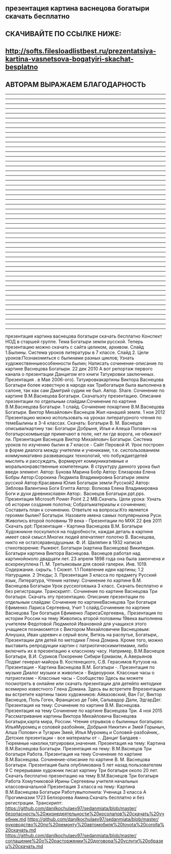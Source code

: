 презентация картина васнецова богатыри скачать бесплатно
--------------------------------------------------
СКАЧИВАЙТЕ ПО ССЫЛКЕ НИЖЕ:
--------------------------------------------------
http://softs.filesloadlistbest.ru/prezentatsiya-kartina-vasnetsova-bogatyiri-skachat-besplatno
--------------------------------------------------
АВТОРАМ ВЫРАЖАЕМ БЛАГОДАРНОСТЬ
--------------------------------------------------
--------------------------------------------------
--------------------------------------------------
--------------------------------------------------
--------------------------------------------------
--------------------------------------------------
--------------------------------------------------
--------------------------------------------------
--------------------------------------------------
--------------------------------------------------
--------------------------------------------------
--------------------------------------------------
--------------------------------------------------
--------------------------------------------------
--------------------------------------------------
--------------------------------------------------
--------------------------------------------------
--------------------------------------------------
--------------------------------------------------
--------------------------------------------------
--------------------------------------------------
--------------------------------------------------
--------------------------------------------------
--------------------------------------------------
--------------------------------------------------
--------------------------------------------------
--------------------------------------------------
--------------------------------------------------
--------------------------------------------------
--------------------------------------------------
--------------------------------------------------
--------------------------------------------------
--------------------------------------------------
--------------------------------------------------
--------------------------------------------------
--------------------------------------------------
--------------------------------------------------
--------------------------------------------------
--------------------------------------------------
--------------------------------------------------
--------------------------------------------------
--------------------------------------------------
--------------------------------------------------
--------------------------------------------------
--------------------------------------------------
--------------------------------------------------
--------------------------------------------------
--------------------------------------------------
--------------------------------------------------
--------------------------------------------------
--------------------------------------------------
презентация картина васнецова богатыри скачать бесплатно Конспект НОД в старшей группе. Тема Богатыри земли русской. Теперь презентацию можно скачать с сайта целиком, архивом. Слайд 1.Былины. Система уроков литературы в 7 классе. Слайд 2. Цели уроков:Познакомиться с былинами разных циклов; Узнать художественныеособенности былин; Написать сочинение-описание по картине Васнецова Богатыри. 22 дек 2010  А вот репортаж первого канала о презентации Данцигом его книги Татуировки заключнных. Презентация . в Мае 2006-ого). Татуировкакартины Виктора Васнецова Богатыри более известную в народе как Трибогатыря была выполнена в салоне, так как сам Дмитрий судим не был. Автор. Share. Сочинение по картине В.М.Васнецова Богатыри. Скачатьэту презентацию. Описание презентации по отдельным слайдам:Сочинение по картине В.М.Васнецова Богатыри. 1 слайд. Сочинение покартине В.М.Васнецова Богатыри. Виктор Михайлович Васнецов Жил нанашей земле. 1 ноя 2012  Презентацию можно использовать на уроках литературного чтения по темеБылины в 3-4 классах.  Скачать:  Богатыри В. М. Васнецов описывалкартину так: Богатыри Добрыня, Илья и Алеша Попович на богатырскомвыезде  примечают в поле, нет ли где ворога, не обижают ли. Презентация Васнецов Виктор Михайлович Богатыри. Система уроков по изучению былин в 7 классе - Сайт Перовой И. Урок построен в форме диалога между учителем и учениками, т.е. сиспользованием коммуникативно  развивающих технологий, что побуждаетдетей мыслить и рассуждать, формирует коммуникативные и моральнонравственные компетенции. В структуру данного урока был введн элемент. Автор: Букова Марина  Бобр Автор: Елизарова Елена  Бобры Автор:Сорокина Людмила Владимировна  Богатыри земли русской Автор:Красавина Юлия  Богатыри земли Русской2 Автор: Зяблова Валентина Боги Египта Автор: Волкова Елена Владимировна  Боги и духи древнихславян Автор:. Васнецов Богатыри.ppt.pps. Презентация Microsoft Power Point 2.2 MB.Скачать. Цели урока: Узнать об истории создания полотна; Собратьматериалы к сочинению; Составить план к сочинению. Ответьте на вопросы:Кто является героями былин? Богатыри. Назовите имена самых популярныхна Руси. Живопись второй половины 19 века - Презентации по МХК
22 фев 2011  Скачать ppt: Презентация - Картина Васнецова В.М. Богатыри Художникне поскупился на подробности, каждая деталь в картине имеет свой смысл.Многих людей впечатляет полотно В. Васнецова, никто не остатсяравнодушным. Ф. И. Шаляпин в 1932 написал стихотворение: Рыжеют. Богатыри (картина Васнецова)  Википедия. Богатыри  картина Виктора Васнецова. Васнецов работал над картинойоколо двадцати лет. 23 апреля 1898 года она была закончена и вскорекуплена П. М. Третьяковым для своей галереи. Инв. 1019. Содержание. скрыть. 1 Сюжет. 1.1 Появление идеи картины; 1.2 Натурщики. 2 Этюды; 3. Презентация 3 класса по предмету Русский язык, Литература, Чтение натему: Сочинение по картине В.М. Васнецова Богатыри Урок русскогоязыка 3 класс. Скачать бесплатно и без регистрации.  Транскрипт:. Сочинение по картине Васнецова Три богатыря. Скачать эту презентацию. Описание презентации по отдельным слайдам: Сочинение по картинеВаснецова Три богатыря Ефименко Лариса Сергеевна, Учит 1 слайд.Сочинение по картине Васнецова Три богатыря Ефименко ЛарисаСергеевна,. Презентация по истории России на тему Живопись второй половины 19века выполнена учителем Федотовой Людмилой Ивановной для учащихся этого учащиеся познакомятся с Виктором Михайловичем Васнецовым: Алнушка, Иван царевич и серый волк, Витязь на распутье, Богатыри,. Презентации для детей по методике Глена Домана. Кроме того, можно выставить репродукции картин с патриотическимитемами, либо включить их в презентацию к классному часу. Например, В.М.Васнецов Богатыри, В.И. Суриков Покорение Сибири Ермаком, А.Аверьянов Подвиг генерал-майора В. Костенецкого, С.В. Герасимов Кутузов на. Презентация - Картина Васнецова В.М. Богатыри -. Презентация по музыке Диалог музыки и живописи - Видеоуроки. Классные часы о патриотизме - Классные часы - Сообщество
Здесь вы можете посмотреть в онлайне или скачать презентации для детейпо методике всемирно известного Глена Домана. Здесь вы встретите  Впрезентациях вы встретите картины таких художников: Айвазовский, Ван Гог, Виктор Васнецов, Поль Гоген, Франциско де Гойя, Сальвадор Дали, ЭдгарДег. Презентация на тему: Сочинение по картине В.М. Васнецова. Презентация на тему Сочинение по картине Васнецова Три. 4 ноя 2015  Рассматривание картины Виктора Михайловича Васнецова Богатыри,карта мира, России. Чтение отрывков о былинных богатырях: ИльяМуромец и соловей разбойник, Добрыня Никитич и Змей Горыныч, Алша Попович и Тугарин Змей, Илья Муромец и Соловей-разбойник,. Детские презентации - все материалы от -. Данциг Балдаев - Тюремные наколки,татуировки,значения. Презентация на тему: Картина В.М.Васнецова Богатыри. Презентация на тему: В.М.Васнецов Три богатыря  Работа. Презентация на тему Сочинение по картине В.М.Васнецова. Сочинение-описание по картине В. М. Васнецова Богатыри. Презентация была опубликована 5 лет назад пользователем 9 С перерывами художник писал картину Три богатыря около 20 лет. Скачать бесплатно презентацию на тему В.М.Васнецов Три богатыря Работа Хомутниковой Ирины Сергеевны учителя начальных классовначальной
Презентация 3 класса на тему: Картина В.М.Васнецова Богатыри Работувыполнила: Ученица 3 класса А Прогимназии 1723 Белхороева Амина.Скачать бесплатно и без регистрации.  Транскрипт:
https://github.com/danilkochulaev97/sedanmiata/blob/master/безопасность%20жизнедеятельности%20косолапов%20скачать%20учебник.md
https://github.com/danilkochulaev97/sedanmiata/blob/master/руководство%20по%20ремонту%20автомобиля%20toyota%20corolla%20скачать.md
https://github.com/danilkochulaev97/sedanmiata/blob/master/соглашение%20о%20расторжении%20договора%20услуги%20образец%20скачать.md